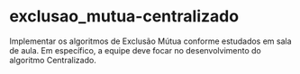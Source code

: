 # exclusao_mutua-centralizado
Implementar os algoritmos de Exclusão Mútua conforme estudados em sala de aula. Em específico, a equipe deve focar no desenvolvimento do algoritmo Centralizado.
